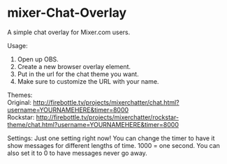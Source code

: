 # mixer-Chat-Overlay
A simple chat overlay for Mixer.com users.

Usage: <br>
1. Open up OBS. <br>
2. Create a new browser overlay element. <br>
3. Put in the url for the chat theme you want. <br>
4. Make sure to customize the URL with your name.  <br>

Themes:  <br>
Original: http://firebottle.tv/projects/mixerchatter/chat.html?username=YOURNAMEHERE&timer=8000  <br>
Rockstar: http://firebottle.tv/projects/mixerchatter/rockstar-theme/chat.html?username=YOURNAMEHERE&timer=8000  <br>

Settings:
Just one setting right now! You can change the timer to have it show messages for different lengths of time. 1000 = one second. You can also set it to 0 to have messages never go away.
